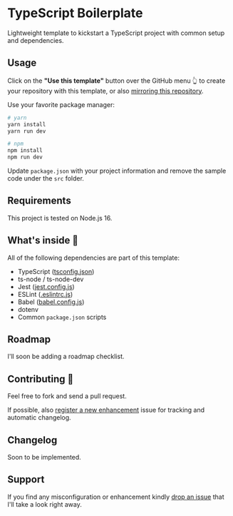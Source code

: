 # TypeScript Boilerplate

Lightweight template to kickstart a TypeScript project with common setup and dependencies.

## Usage

Click on the **"Use this template"** button over the GitHub menu 👆 to create your repository with this template, or also [mirroring this repository](https://docs.github.com/en/repositories/creating-and-managing-repositories/duplicating-a-repository).

Use your favorite package manager:

```sh
# yarn
yarn install
yarn run dev

# npm
npm install
npm run dev
```

Update `package.json` with your project information and remove the sample code under the `src` folder.

## Requirements

This project is tested on Node.js 16.

## What's inside 👀

All of the following dependencies are part of this template:

- TypeScript ([tsconfig.json](./tsconfig.json))
- ts-node / ts-node-dev
- Jest ([jest.config.js](./jest.config.js))
- ESLint ([.eslintrc.js](./.eslintrc.js))
- Babel ([babel.config.js](./babel.config.js))
- dotenv
- Common `package.json` scripts

## Roadmap

I'll soon be adding a roadmap checklist.

## Contributing 🤝

Feel free to fork and send a pull request.

If possible, also [register a new enhancement](https://github.com/epomatti/typescript-boilerplate/issues) issue for tracking and automatic changelog.

## Changelog 

Soon to be implemented.

## Support

If you find any misconfiguration or enhancement kindly [drop an issue](https://github.com/epomatti/typescript-boilerplate/issues) that I'll take a look right away.
